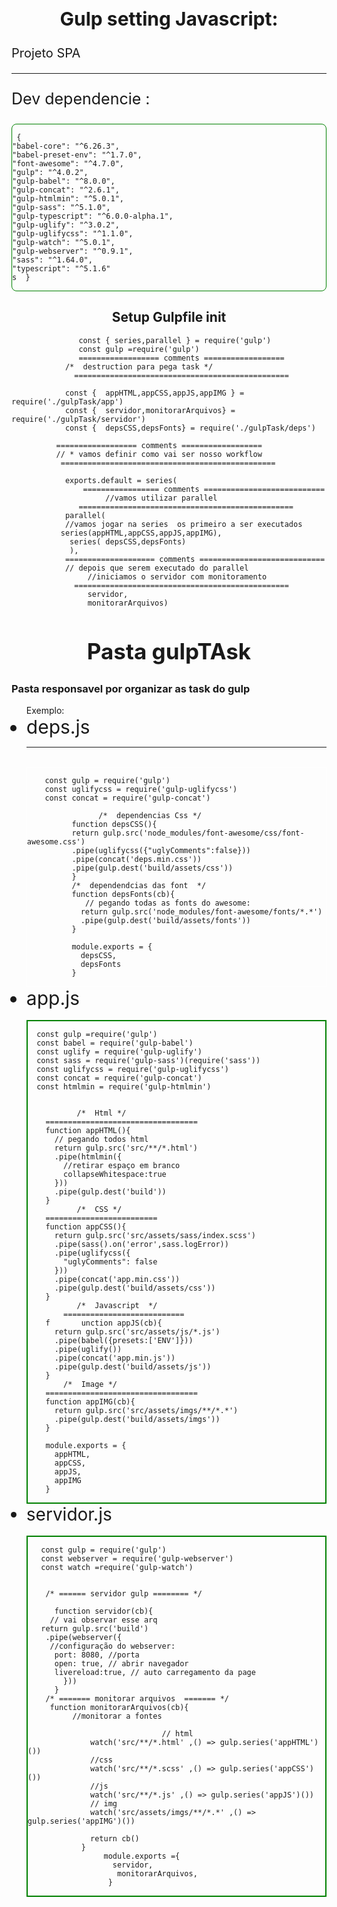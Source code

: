 <h2 align="center" style="font-size:30px">  Gulp setting  Javascript: </h2>
      
<p style="font-size:20px;"> Projeto SPA</p>

<hr>

<p style="font-size:25px;">Dev dependencie :</p>

<section style="border:1px solid green;border-radius:8px;margin:0;padding:0;">

     {
    "babel-core": "^6.26.3",
    "babel-preset-env": "^1.7.0",
    "font-awesome": "^4.7.0",
    "gulp": "^4.0.2",
    "gulp-babel": "^8.0.0",
    "gulp-concat": "^2.6.1",
    "gulp-htmlmin": "^5.0.1",
    "gulp-sass": "^5.1.0",
    "gulp-typescript": "^6.0.0-alpha.1",
    "gulp-uglify": "^3.0.2",
    "gulp-uglifycss": "^1.1.0",
    "gulp-watch": "^5.0.1",
    "gulp-webserver": "^0.9.1",
    "sass": "^1.64.0",
    "typescript": "^5.1.6"
    s  }
</section>
<div>
<h2 align="center"> Setup Gulpfile  init</h2>



                   const { series,parallel } = require('gulp')
                   const gulp =require('gulp')
                   ================== comments ==================
                /*  destruction para pega task */
                  ================================================

                const {  appHTML,appCSS,appJS,appIMG } = require('./gulpTask/app')
                const {  servidor,monitorarArquivos} = require('./gulpTask/servidor')
                const {  depsCSS,depsFonts} = require('./gulpTask/deps')

              ================== comments ==================
              // * vamos definir como vai ser nosso workflow
               ================================================

                exports.default = series(
                    ================= comments ===========================
                         //vamos utilizar parallel
                   ================================================
                parallel(
                //vamos jogar na series  os primeiro a ser executados
               series(appHTML,appCSS,appJS,appIMG),
                 series( depsCSS,depsFonts)
                 ),
                ==================== comments ============================
                // depois que serem executado do parallel 
                     //iniciamos o servidor com monitoramento
                  ================================================
                     servidor,
                     monitorarArquivos)
 

 <h2 align="center" style="font-size:35px"> Pasta gulpTAsk </h2>

 <h3> Pasta responsavel por organizar as task do gulp</h3>
 
<ul> Exemplo:
<li style="font-size:30px"> deps.js </li> 
<hr>
<br>
<div style="border:1px solid white;">

        const gulp = require('gulp')
        const uglifycss = require('gulp-uglifycss')
        const concat = require('gulp-concat')

                    /*  dependencias Css */ 
              function depsCSS(){             
              return gulp.src('node_modules/font-awesome/css/font-awesome.css')
              .pipe(uglifycss({"uglyComments":false}))
              .pipe(concat('deps.min.css'))
              .pipe(gulp.dest('build/assets/css'))
              }
              /*  dependendcias das font  */
              function depsFonts(cb){
                 // pegando todas as fonts do awesome:
                return gulp.src('node_modules/font-awesome/fonts/*.*')
                .pipe(gulp.dest('build/assets/fonts'))
              }

              module.exports = {
                depsCSS,
                depsFonts
              } 
</div>


<li style="font-size:30px"> app.js </li>
<br>
<div style="border:2px solid green">


      const gulp =require('gulp')
      const babel = require('gulp-babel')
      const uglify = require('gulp-uglify')
      const sass = require('gulp-sass')(require('sass'))
      const uglifycss = require('gulp-uglifycss')
      const concat = require('gulp-concat')
      const htmlmin = require('gulp-htmlmin')


               /*  Html */
        ==================================       
        function appHTML(){
          // pegando todos html
          return gulp.src('src/**/*.html')
          .pipe(htmlmin({
            //retirar espaço em branco
            collapseWhitespace:true
          }))
          .pipe(gulp.dest('build'))
        }
               /*  CSS */
        =========================
        function appCSS(){
          return gulp.src('src/assets/sass/index.scss')
          .pipe(sass().on('error',sass.logError))
          .pipe(uglifycss({
            "uglyComments": false
          }))
          .pipe(concat('app.min.css'))
          .pipe(gulp.dest('build/assets/css'))
        }       
               /*  Javascript  */
            ===========================
        f       unction appJS(cb){
          return gulp.src('src/assets/js/*.js')
          .pipe(babel({presets:['ENV']}))
          .pipe(uglify())
          .pipe(concat('app.min.js'))
          .pipe(gulp.dest('build/assets/js'))
        }
            /*  Image */
        ==================================    
        function appIMG(cb){
          return gulp.src('src/assets/imgs/**/*.*')
          .pipe(gulp.dest('build/assets/imgs'))
        }

        module.exports = {
          appHTML,
          appCSS,
          appJS,
          appIMG
        }
</div>


<li style="font-size:28px"> servidor.js  </li>
<br>
<div style="border:2px solid green">

       const gulp = require('gulp')
       const webserver = require('gulp-webserver')
       const watch =require('gulp-watch')


        /* ====== servidor gulp ======== */

          function servidor(cb){
         // vai observar esse arq
       return gulp.src('build')
        .pipe(webserver({
         //configuração do webserver:
          port: 8080, //porta
          open: true, // abrir navegador
          livereload:true, // auto carregamento da page
            }))
          }
        /* ======= monitorar arquivos  ======= */
         function monitorarArquivos(cb){
              //monitorar a fontes

                                  // html               
                  watch('src/**/*.html' ,() => gulp.series('appHTML')())
                  //css
                  watch('src/**/*.scss' ,() => gulp.series('appCSS')())
                  //js
                  watch('src/**/*.js' ,() => gulp.series('appJS')())
                  // img
                  watch('src/assets/imgs/**/*.*' ,() => gulp.series('appIMG')())

                  return cb()
                }
                     module.exports ={ 
                       servidor,
                        monitorarArquivos,
                      }
 
  </div>
</ul>

</div>



      